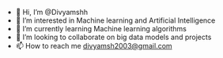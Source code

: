- 👋 Hi, I’m @Divyamshh
- 👀 I’m interested in Machine learning and Artificial Intelligence
- 🌱 I’m currently learning Machine learning algorithms
- 💞️ I’m looking to collaborate on big data models and projects
- 📫 How to reach me divyamsh2003@gmail.com

<!---
Divyamshh/Divyamshh is a ✨ special ✨ repository because its `README.md` (this file) appears on your GitHub profile.
You can click the Preview link to take a look at your changes.
--->
